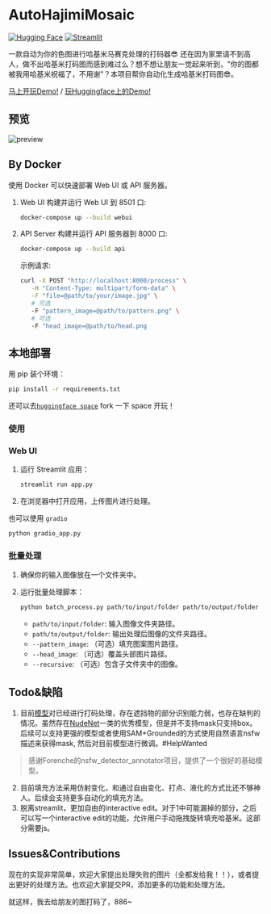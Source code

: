 # AutoHajimiMosaic
[![Hugging Face](https://img.shields.io/badge/Demo-%F0%9F%A4%97%20Hugging%20Face-blue)](https://huggingface.co/spaces/Frinkleko/auto-hajimi-mosaic) [![Streamlit](https://img.shields.io/badge/Demo-Streamlit-blue)](https://auto-hajimi-mosaic.streamlit.app/)

一款自动为你的色图进行哈基米马赛克处理的打码器😎
还在因为家里请不到高人，做不出哈基米打码图而感到难过么？想不想让朋友一觉起来听到，"你的图都被我用哈基米祝福了，不用谢"？本项目帮你自动化生成哈基米打码图😎。

[马上开玩Demo!](https://auto-hajimi-mosaic.streamlit.app/) / [玩Huggingface上的Demo!](https://huggingface.co/spaces/Frinkleko/auto-hajimi-mosaic)

## 预览
![preview](./assets/preview.png)

## By Docker

使用 Docker 可以快速部署 Web UI 或 API 服务器。

1. Web UI
   构建并运行 Web UI 到 8501 口:
   ```bash
   docker-compose up --build webui
   ```


2. API Server
   构建并运行 API 服务器到 8000 口:
   ```bash
   docker-compose up --build api
   ```
   示例请求:
   ```bash
   curl -X POST "http://localhost:8000/process" \
      -H "Content-Type: multipart/form-data" \
      -F "file=@path/to/your/image.jpg" \
      # 可选
      -F "pattern_image=@path/to/pattern.png" \
      # 可选
      -F "head_image=@path/to/head.png
   ```

## 本地部署

用 pip 装个环境：

```bash
pip install -r requirements.txt
```

还可以去[`huggingface space`](https://huggingface.co/spaces/Frinkleko/auto-hajimi-mosaic/) fork 一下 space 开玩！

### 使用

### Web UI

1. 运行 Streamlit 应用：
   ```bash
   streamlit run app.py
   ```
2. 在浏览器中打开应用，上传图片进行处理。

也可以使用 `gradio`
```bash
python gradio_app.py
```

### 批量处理

1. 确保你的输入图像放在一个文件夹中。
2. 运行批量处理脚本：

   ```bash
   python batch_process.py path/to/input/folder path/to/output/folder --pattern_image path/to/pattern.png --head_image path/to/head.png [--recursive]
   ```

   - `path/to/input/folder`: 输入图像文件夹路径。
   - `path/to/output/folder`: 输出处理后图像的文件夹路径。
   - `--pattern_image`: （可选）填充图案图片路径。
   - `--head_image`: （可选）覆盖头部图片路径。
   - `--recursive`: （可选）包含子文件夹中的图像。

## Todo&缺陷

1. 目前[模型](https://github.com/Forenche/nsfw_detector_annotator/tree/release)对已经进行打码处理，存在遮挡物的部分识别能力弱，也存在缺判的情况。虽然存在[NudeNet](https://github.com/notAI-tech/NudeNet)一类的优秀模型，但是并不支持mask只支持box。后续可以支持更强的模型或者使用SAM+Grounded的方式使用自然语言nsfw描述来获得mask, 然后对目前模型进行微调。#HelpWanted
> 感谢Forenche的nsfw_detector_annotator项目，提供了一个很好的基础模型。
2. 目前填充方法采用仿射变化，和通过自由变化、打点、液化的方式比还不够神人。后续会支持更多自动化的填充方法。
3. 脱离streamlit，更加自由的interactive edit。对于1中可能漏掉的部分，之后可以写一个interactive edit的功能，允许用户手动拖拽旋转填充哈基米。这部分需要js。

## Issues&Contributions
现在的实现非常简单，欢迎大家提出处理失败的图片（全都发给我！！），或者提出更好的处理方法。也欢迎大家提交PR，添加更多的功能和处理方法。

就这样，我去给朋友的图打码了，886~